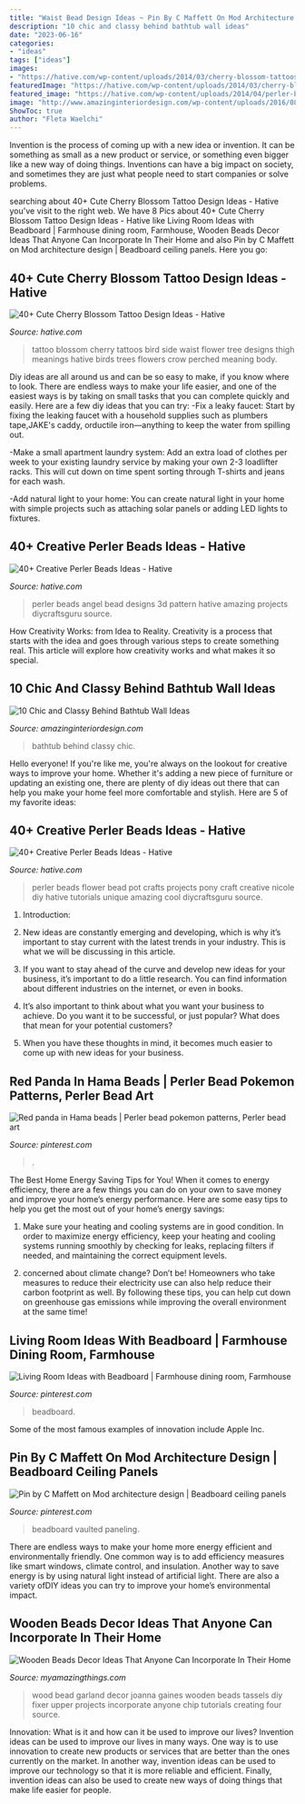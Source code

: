 ```yaml
---
title: "Waist Bead Design Ideas ~ Pin By C Maffett On Mod Architecture Design"
description: "10 chic and classy behind bathtub wall ideas"
date: "2023-06-16"
categories:
- "ideas"
tags: ["ideas"]
images:
- "https://hative.com/wp-content/uploads/2014/03/cherry-blossom-tattoos/15-cherry-blossom-side-tattoo-bird.jpg"
featuredImage: "https://hative.com/wp-content/uploads/2014/03/cherry-blossom-tattoos/15-cherry-blossom-side-tattoo-bird.jpg"
featured_image: "https://hative.com/wp-content/uploads/2014/04/perler-beads-ideas/17-flower-pot-perler-beads.jpg"
image: "http://www.amazinginteriordesign.com/wp-content/uploads/2016/08/10-chic-and-classy-behind-bathtub-wall-ideas-fi.jpg"
ShowToc: true
author: "Fleta Waelchi"
---
```



Invention is the process of coming up with a new idea or invention. It can be something as small as a new product or service, or something even bigger like a new way of doing things. Inventions can have a big impact on society, and sometimes they are just what people need to start companies or solve problems.

	

		
searching about 40+ Cute Cherry Blossom Tattoo Design Ideas - Hative you've visit to the right web. We have 8 Pics about 40+ Cute Cherry Blossom Tattoo Design Ideas - Hative like Living Room Ideas with Beadboard | Farmhouse dining room, Farmhouse, Wooden Beads Decor Ideas That Anyone Can Incorporate In Their Home and also Pin by C Maffett on Mod architecture design | Beadboard ceiling panels. Here you go:
		
    
## 40+ Cute Cherry Blossom Tattoo Design Ideas - Hative

<img loading=lazy src="https://hative.com/wp-content/uploads/2014/03/cherry-blossom-tattoos/15-cherry-blossom-side-tattoo-bird.jpg" onerror="this.onerror=null;this.src='https://tse1.mm.bing.net/th?id=OIP.ek0t6YgH7fBXgTo-uv_pPAHaLG&amp;pid=15.1';" alt="40+ Cute Cherry Blossom Tattoo Design Ideas - Hative">

_Source: hative.com_

>tattoo blossom cherry tattoos bird side waist flower tree designs thigh meanings hative birds trees flowers crow perched meaning body. 

	

Diy ideas are all around us and can be so easy to make, if you know where to look.
There are endless ways to make your life easier, and one of the easiest ways is by taking on small tasks that you can complete quickly and easily. Here are a few diy ideas that you can try:
-Fix a leaky faucet: Start by fixing the leaking faucet with a household supplies such as plumbers tape,JAKE's caddy, orductile iron—anything to keep the water from spilling out.

-Make a small apartment laundry system: Add an extra load of clothes per week to your existing laundry service by making your own 2-3 loadlifter racks. This will cut down on time spent sorting through T-shirts and jeans for each wash.

-Add natural light to your home: You can create natural light in your home with simple projects such as attaching solar panels or adding LED lights to fixtures.

    
## 40+ Creative Perler Beads Ideas - Hative

<img loading=lazy src="https://hative.com/wp-content/uploads/2014/04/perler-beads-ideas/40-angel-perler-beads.jpg" onerror="this.onerror=null;this.src='https://tse4.mm.bing.net/th?id=OIP.1p0xJDkgMRz-Pqb1iiiPZAHaFA&amp;pid=15.1';" alt="40+ Creative Perler Beads Ideas - Hative">

_Source: hative.com_

>perler beads angel bead designs 3d pattern hative amazing projects diycraftsguru source. 

	

How Creativity Works: from Idea to Reality.
Creativity is a process that starts with the idea and goes through various steps to create something real. This article will explore how creativity works and what makes it so special.

    
## 10 Chic And Classy Behind Bathtub Wall Ideas

<img loading=lazy src="http://www.amazinginteriordesign.com/wp-content/uploads/2016/08/10-chic-and-classy-behind-bathtub-wall-ideas-fi.jpg" onerror="this.onerror=null;this.src='https://tse2.mm.bing.net/th?id=OIP.iWu_b648HyhlKQI2CCfP3gHaF9&amp;pid=15.1';" alt="10 Chic and Classy Behind Bathtub Wall Ideas">

_Source: amazinginteriordesign.com_

>bathtub behind classy chic. 

	

Hello everyone! If you're like me, you're always on the lookout for creative ways to improve your home. Whether it's adding a new piece of furniture or updating an existing one, there are plenty of diy ideas out there that can help you make your home feel more comfortable and stylish. Here are 5 of my favorite ideas: 

    
## 40+ Creative Perler Beads Ideas - Hative

<img loading=lazy src="https://hative.com/wp-content/uploads/2014/04/perler-beads-ideas/17-flower-pot-perler-beads.jpg" onerror="this.onerror=null;this.src='https://tse1.mm.bing.net/th?id=OIP.PpKHyO12P_RtQSamgMURVQHaMX&amp;pid=15.1';" alt="40+ Creative Perler Beads Ideas - Hative">

_Source: hative.com_

>perler beads flower bead pot crafts projects pony craft creative nicole diy hative tutorials unique amazing cool diycraftsguru source. 

	

1. Introduction:
1. New ideas are constantly emerging and developing, which is why it’s important to stay current with the latest trends in your industry. This is what we will be discussing in this article.
2. If you want to stay ahead of the curve and develop new ideas for your business, it’s important to do a little research. You can find information about different industries on the internet, or even in books.

3. It’s also important to think about what you want your business to achieve. Do you want it to be successful, or just popular? What does that mean for your potential customers?

4. When you have these thoughts in mind, it becomes much easier to come up with new ideas for your business.

    
## Red Panda In Hama Beads | Perler Bead Pokemon Patterns, Perler Bead Art

<img loading=lazy src="https://i.pinimg.com/736x/d1/b6/64/d1b664ed2dc6486b38e58ab60abf7ebc.jpg" onerror="this.onerror=null;this.src='https://tse1.mm.bing.net/th?id=OIP.gc8MlyfCDIbX9qd2Lp2CcwHaHa&amp;pid=15.1';" alt="Red panda in Hama beads | Perler bead pokemon patterns, Perler bead art">

_Source: pinterest.com_

>. 

	

The Best Home Energy Saving Tips for You!
When it comes to energy efficiency, there are a few things you can do on your own to save money and improve your home’s energy performance. Here are some easy tips to help you get the most out of your home’s energy savings:
1. Make sure your heating and cooling systems are in good condition. In order to maximize energy efficiency, keep your heating and cooling systems running smoothly by checking for leaks, replacing filters if needed, and maintaining the correct equipment levels.

2. concerned about climate change? Don’t be! Homeowners who take measures to reduce their electricity use can also help reduce their carbon footprint as well. By following these tips, you can help cut down on greenhouse gas emissions while improving the overall environment at the same time!

    
## Living Room Ideas With Beadboard | Farmhouse Dining Room, Farmhouse

<img loading=lazy src="https://i.pinimg.com/736x/43/75/bb/4375bb7aa0d395faaf443d45eb170e3e.jpg" onerror="this.onerror=null;this.src='https://tse2.mm.bing.net/th?id=OIP.4JaSdF4JpL-fC8m3xs3GpQHaLH&amp;pid=15.1';" alt="Living Room Ideas with Beadboard | Farmhouse dining room, Farmhouse">

_Source: pinterest.com_

>beadboard. 

	

Some of the most famous examples of innovation include Apple Inc.

    
## Pin By C Maffett On Mod Architecture Design | Beadboard Ceiling Panels

<img loading=lazy src="https://i.pinimg.com/736x/55/60/e8/5560e87dfc4ecf6d1c1b613b60f7162b--trim-work-all-white.jpg" onerror="this.onerror=null;this.src='https://tse2.mm.bing.net/th?id=OIP.OWCXWBRisaoOykICn2Al4QHaNK&amp;pid=15.1';" alt="Pin by C Maffett on Mod architecture design | Beadboard ceiling panels">

_Source: pinterest.com_

>beadboard vaulted paneling. 

	

There are endless ways to make your home more energy efficient and environmentally friendly. One common way is to add efficiency measures like smart windows, climate control, and insulation. Another way to save energy is by using natural light instead of artificial light. There are also a variety ofDIY ideas you can try to improve your home’s environmental impact.

    
## Wooden Beads Decor Ideas That Anyone Can Incorporate In Their Home

<img loading=lazy src="https://myamazingthings.com/wp-content/uploads/2018/01/bead-home-decor-.jpg" onerror="this.onerror=null;this.src='https://tse3.mm.bing.net/th?id=OIP.vs6NrjGJOTnaIeoKjg5dRwHaLZ&amp;pid=15.1';" alt="Wooden Beads Decor Ideas That Anyone Can Incorporate In Their Home">

_Source: myamazingthings.com_

>wood bead garland decor joanna gaines wooden beads tassels diy fixer upper projects incorporate anyone chip tutorials creating four source. 

	

Innovation: What is it and how can it be used to improve our lives?
Invention ideas can be used to improve our lives in many ways. One way is to use innovation to create new products or services that are better than the ones currently on the market. In another way, invention ideas can be used to improve our technology so that it is more reliable and efficient. Finally, invention ideas can also be used to create new ways of doing things that make life easier for people.

